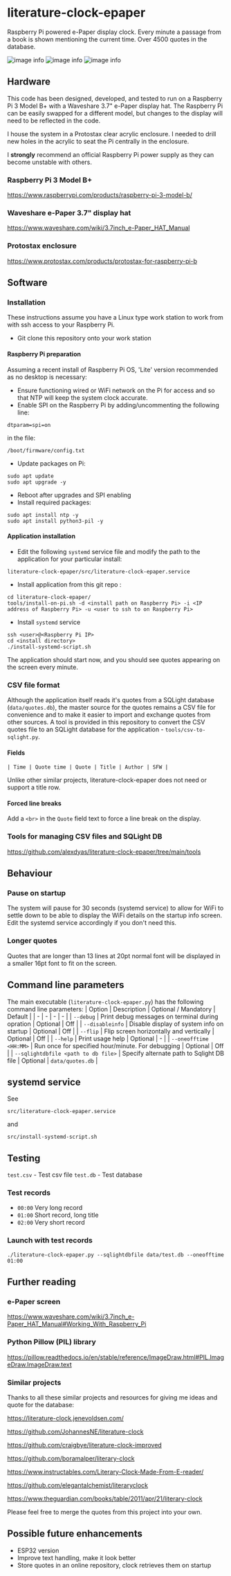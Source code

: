 # literature-clock-epaper

Raspberry Pi powered e-Paper display clock. Every minute a passage from a book is shown mentioning the current time. Over 4500 quotes in the database.

![image info](./images/literature-clock-epaper-01.jpeg)
![image info](./images/literature-clock-epaper-02.jpeg)
![image info](./images/literature-clock-epaper-03.jpeg)

## Hardware
This code has been designed, developed, and tested to run on a Raspberry Pi 3 Model B+ with a Waveshare 3.7" e-Paper display hat. The Raspberry Pi can be easily swapped for a different model, but changes to the display will need to be reflected in the code.

I house the system in a Protostax clear acrylic enclosure. I needed to drill new holes in the acrylic to seat the Pi centrally in the enclosure.

I **strongly** recommend an official Raspberry Pi power supply as they can become unstable with others.

### Raspberry Pi 3 Model B+
https://www.raspberrypi.com/products/raspberry-pi-3-model-b/

### Waveshare e-Paper 3.7" display hat
https://www.waveshare.com/wiki/3.7inch_e-Paper_HAT_Manual

### Protostax enclosure
https://www.protostax.com/products/protostax-for-raspberry-pi-b

## Software

### Installation

These instructions assume you have a Linux type work station to work from with ssh access to your Raspberry Pi.

* Git clone this repository onto your work station

#### Raspberry Pi preparation
Assuming a recent install of Raspberry Pi OS, 'Lite' version recommended as no desktop is necessary:
* Ensure functioning wired or WiFi network on the Pi for access and so that NTP will keep the system clock accurate.
* Enable SPI on the Raspberry Pi by adding/uncommenting the following line:
```
dtparam=spi=on
```
in the file:
```
/boot/firmware/config.txt
```
* Update packages on Pi:
```
sudo apt update
sudo apt upgrade -y
```
* Reboot after upgrades and SPI enabling
* Install required packages:
```
sudo apt install ntp -y
sudo apt install python3-pil -y
```
#### Application installation
* Edit the following `systemd` service file and modify the path to the application for your particular install:
```
literature-clock-epaper/src/literature-clock-epaper.service
```
* Install application from this git repo :
```
cd literature-clock-epaper/
tools/install-on-pi.sh -d <install path on Raspberry Pi> -i <IP address of Raspberry Pi> -u <user to ssh to on Raspberry Pi>
```
* Install `systemd` service
```
ssh <user>@<Raspberry Pi IP>
cd <install directory>
./install-systemd-script.sh
```
The application should start now, and you should see quotes appearing on the screen every minute.
### CSV file format
Although the application itself reads it's quotes from a SQLight database (`data/quotes.db`), the master source for the quotes remains a CSV file for convenience and to make it easier to import and exchange quotes from other sources. A tool is provided in this repository to convert the CSV quotes file to an SQLight database for the application - `tools/csv-to-sqlight.py`.
#### Fields
`| Time | Quote time | Quote | Title | Author | SFW |`

Unlike other similar projects, literature-clock-epaper does not need or support a title row.
#### Forced line breaks
Add a `<br>` in the `Quote` field text to force a line break on the display.
### Tools for managing CSV files and SQLight DB
https://github.com/alexdyas/literature-clock-epaper/tree/main/tools
## Behaviour
### Pause on startup
The system will pause for 30 seconds (systemd service) to allow for WiFi to settle down to be able to display the WiFi details on the startup info screen. Edit the systemd service accordingly if you don't need this.
### Longer quotes
Quotes that are longer than 13 lines at 20pt normal font will be displayed in a smaller 16pt font to fit on the screen.

## Command line parameters
The main executable (`literature-clock-epaper.py`) has the following command line parameters:
| Option | Description | Optional / Mandatory | Default |
| - | - | - | - |
| `--debug` | Print debug messages on terminal during opration | Optional | Off |
| `--disableinfo` | Disable display of system info on startup | Optional | Off |
| `--flip` | Flip screen horizontally and vertically | Optional | Off |
| `--help` | Print usage help | Optional | - |
| `--oneofftime <HH:MM>` | Run once for specified hour/minute. For debugging | Optional | Off |
| `--sqlightdbfile <path to db file>` | Specify alternate path to Sqlight DB file | Optional | `data/quotes.db` |

## systemd service
See

`src/literature-clock-epaper.service`

and

`src/install-systemd-script.sh`

## Testing
`test.csv`   - Test csv file
`test.db`    - Test database
### Test records
* `00:00` Very long record
* `01:00` Short record, long title
* `02:00` Very short record
### Launch with test records
```
./literature-clock-epaper.py --sqlightdbfile data/test.db --oneofftime 01:00
```
## Further reading
### e-Paper screen
https://www.waveshare.com/wiki/3.7inch_e-Paper_HAT_Manual#Working_With_Raspberry_Pi
### Python Pillow (PIL) library
https://pillow.readthedocs.io/en/stable/reference/ImageDraw.html#PIL.ImageDraw.ImageDraw.text
### Similar projects
Thanks to all these similar projects and resources for giving me ideas and quote for the database:

https://literature-clock.jenevoldsen.com/

https://github.com/JohannesNE/literature-clock

https://github.com/craigbye/literature-clock-improved

https://github.com/boramalper/literary-clock

https://www.instructables.com/Literary-Clock-Made-From-E-reader/

https://github.com/elegantalchemist/literaryclock

https://www.theguardian.com/books/table/2011/apr/21/literary-clock

Please feel free to merge the quotes from this project into your own.

## Possible future enhancements
* ESP32 version
* Improve text handling, make it look better
* Store quotes in an online repository, clock retrieves them on startup
